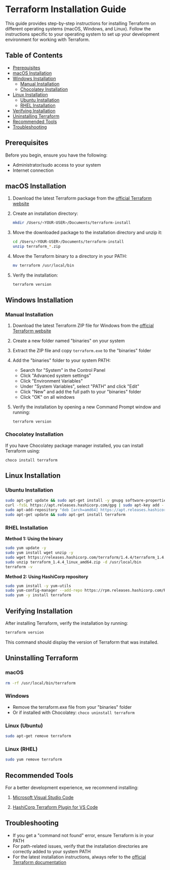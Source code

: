 # Terraform Installation Guide

This guide provides step-by-step instructions for installing Terraform on different operating systems (macOS, Windows, and Linux). Follow the instructions specific to your operating system to set up your development environment for working with Terraform.

## Table of Contents
- [Prerequisites](#prerequisites)
- [macOS Installation](#macos)
- [Windows Installation](#windows)
  - [Manual Installation](#windows-manual)
  - [Chocolatey Installation](#windows-chocolatey)
- [Linux Installation](#linux)
  - [Ubuntu Installation](#linux-ubuntu)
  - [RHEL Installation](#linux-rhel)
- [Verifying Installation](#verify)
- [Uninstalling Terraform](#uninstall)
- [Recommended Tools](#recommended-tools)
- [Troubleshooting](#troubleshooting)

## Prerequisites <a name="prerequisites"></a>

Before you begin, ensure you have the following:

- Administrator/sudo access to your system
- Internet connection

## macOS Installation <a name="macos"></a>

1. Download the latest Terraform package from the [official Terraform website](https://developer.hashicorp.com/terraform/downloads)

2. Create an installation directory:
   ```bash
   mkdir /Users/<YOUR-USER>/Documents/terraform-install
   ```

3. Move the downloaded package to the installation directory and unzip it:
   ```bash
   cd /Users/<YOUR-USER>/Documents/terraform-install
   unzip terraform_*.zip
   ```

4. Move the Terraform binary to a directory in your PATH:
   ```bash
   mv terraform /usr/local/bin
   ```

5. Verify the installation:
   ```bash
   terraform version
   ```

## Windows Installation <a name="windows"></a>

### Manual Installation <a name="windows-manual"></a>

1. Download the latest Terraform ZIP file for Windows from the [official Terraform website](https://developer.hashicorp.com/terraform/install#windows)

2. Create a new folder named "binaries" on your system

3. Extract the ZIP file and copy `terraform.exe` to the "binaries" folder

4. Add the "binaries" folder to your system PATH:
   - Search for "System" in the Control Panel
   - Click "Advanced system settings"
   - Click "Environment Variables"
   - Under "System Variables", select "PATH" and click "Edit"
   - Click "New" and add the full path to your "binaries" folder
   - Click "OK" on all windows

5. Verify the installation by opening a new Command Prompt window and running:
   ```
   terraform version
   ```

### Chocolatey Installation <a name="windows-chocolatey"></a>

If you have Chocolatey package manager installed, you can install Terraform using:

```
choco install terraform
```

## Linux Installation <a name="linux"></a>

### Ubuntu Installation <a name="linux-ubuntu"></a>

```bash
sudo apt-get update && sudo apt-get install -y gnupg software-properties-common curl
curl -fsSL https://apt.releases.hashicorp.com/gpg | sudo apt-key add -
sudo apt-add-repository "deb [arch=amd64] https://apt.releases.hashicorp.com $(lsb_release -cs) main"
sudo apt-get update && sudo apt-get install terraform
```

### RHEL Installation <a name="linux-rhel"></a>

**Method 1: Using the binary**
```bash
sudo yum update -y
sudo yum install wget unzip -y
sudo wget https://releases.hashicorp.com/terraform/1.4.4/terraform_1.4.4_linux_amd64.zip
sudo unzip terraform_1.4.4_linux_amd64.zip -d /usr/local/bin
terraform -v
```

**Method 2: Using HashiCorp repository**
```bash
sudo yum install -y yum-utils
sudo yum-config-manager --add-repo https://rpm.releases.hashicorp.com/RHEL/hashicorp.repo
sudo yum -y install terraform
```

## Verifying Installation <a name="verify"></a>

After installing Terraform, verify the installation by running:

```bash
terraform version
```

This command should display the version of Terraform that was installed.

## Uninstalling Terraform <a name="uninstall"></a>

### macOS
```bash
rm -rf /usr/local/bin/terraform
```

### Windows
- Remove the terraform.exe file from your "binaries" folder
- Or if installed with Chocolatey: `choco uninstall terraform`

### Linux (Ubuntu)
```bash
sudo apt-get remove terraform
```

### Linux (RHEL)
```bash
sudo yum remove terraform
```

## Recommended Tools <a name="recommended-tools"></a>

For a better development experience, we recommend installing:

1. [Microsoft Visual Studio Code](https://code.visualstudio.com/download)

2. [HashiCorp Terraform Plugin for VS Code](https://marketplace.visualstudio.com/items?itemName=HashiCorp.terraform)

## Troubleshooting <a name="troubleshooting"></a>

- If you get a "command not found" error, ensure Terraform is in your PATH
- For path-related issues, verify that the installation directories are correctly added to your system PATH
- For the latest installation instructions, always refer to the [official Terraform documentation](https://developer.hashicorp.com/terraform/downloads)
